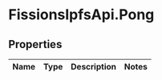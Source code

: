 # FissionsIpfsApi.Pong

## Properties
Name | Type | Description | Notes
------------ | ------------- | ------------- | -------------


